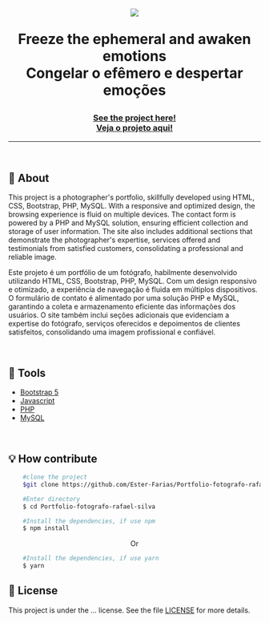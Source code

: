 <h1 align="center">
    <img src="img/Gif-Index.gif">
    <p>Freeze the ephemeral and awaken emotions<br> 
    Congelar o efêmero e despertar emoções</p>
</h1>
<h3 align="center"><a href="#">See the project here!<br>
Veja o projeto aqui!</a></h3>
<hr>

<br>

## 📸 About
This project is a photographer's portfolio, skillfully developed using HTML, CSS, Bootstrap, PHP, MySQL. With a responsive and optimized design, the browsing experience is fluid on multiple devices. The contact form is powered by a PHP and MySQL solution, ensuring efficient collection and storage of user information. The site also includes additional sections that demonstrate the photographer's expertise, services offered and testimonials from satisfied customers, consolidating a professional and reliable image.

Este projeto é um portfólio de um fotógrafo, habilmente desenvolvido utilizando HTML, CSS, Bootstrap, PHP, MySQL. Com um design responsivo e otimizado, a experiência de navegação é fluida em múltiplos dispositivos. O formulário de contato é alimentado por uma solução PHP e MySQL, garantindo a coleta e armazenamento eficiente das informações dos usuários. O site também inclui seções adicionais que evidenciam a expertise do fotógrafo, serviços oferecidos e depoimentos de clientes satisfeitos, consolidando uma imagem profissional e confiável.

<br> 

## 🔧 Tools

- [Bootstrap 5](https://getbootstrap.com/docs/5.0/getting-started/introduction/)
- [Javascript](http://www.ecmascript.org/)
- [PHP](https://www.php.net/)
- [MySQL](https://www.mysql.com/)

<br>

## 💡 How contribute

```bash
    #clone the project
    $git clone https://github.com/Ester-Farias/Portfolio-fotografo-rafael-silva.git
```

```bash
    #Enter directory
    $ cd Portfolio-fotografo-rafael-silva
```

```bash
    #Install the dependencies, if use npm
    $ npm install
```
<p align="center">Or</p>

```bash
    #Install the dependencies, if use yarn
    $ yarn
```

## 📃 License
This project is under the ... license. See the file [LICENSE](https://github.com/Ester-Farias/Portfolio-fotografo-rafael-silva/blob/master/LICENSE) for more details.